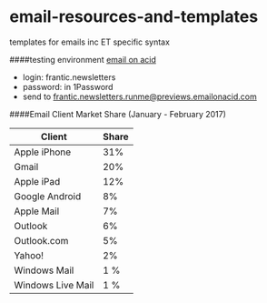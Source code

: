 # email-resources-and-templates
templates for emails inc ET specific syntax

####testing environment
[email on acid](https://www.emailonacid.com/login)
- login: frantic.newsletters
- password: in 1Password
- send to frantic.newsletters.runme@previews.emailonacid.com



####Email Client Market Share (January - February 2017)

Client|Share
---|---
Apple iPhone | 31%
Gmail | 20%
Apple iPad | 12%
Google Android | 8%
Apple Mail | 7%
Outlook | 6%
Outlook.com | 5%
Yahoo! | 2%
Windows Mail | 1 %
Windows Live Mail | 1 %

